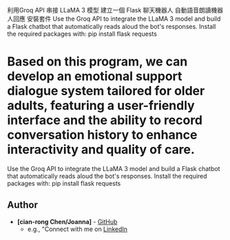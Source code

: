 利用Groq API 串接 LLaMA 3 模型
建立一個 Flask 聊天機器人
自動語音朗讀機器人回應
安裝套件
Use the Groq API to integrate the LLaMA 3 model and build a Flask chatbot that automatically reads aloud the bot's responses. Install the required packages with: pip install flask requests



Based on this program, we can develop an emotional support dialogue system tailored for older adults, featuring a user-friendly interface and the ability to record conversation history to enhance interactivity and quality of care.
=======
Use the Groq API to integrate the LLaMA 3 model and build a Flask chatbot that automatically reads aloud the bot's responses.
Install the required packages with: pip install flask requests



## Author
* **[cian-rong Chen/Joanna]** - [GitHub](https://github.com/CSSXML)
  * e.g., "Connect with me on [LinkedIn](www.linkedin.com/in/joanna-chen-4228152b8) 
